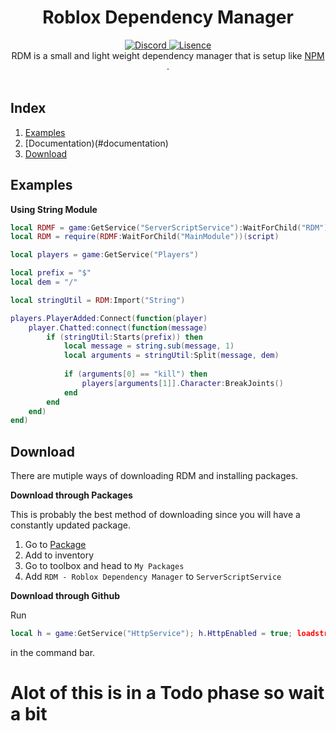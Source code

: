 <h1 align="center">Roblox Dependency Manager</h1>
<div align="center">
	<a href="https://discord.gg/mrVC9dr">
		<img src="https://discordapp.com/api/guilds/526532172501221396/widget.png" alt="Discord" />
	</a>
	<a href="https://github.com/froghopperjacob/RDM/tree/master/LICENSE">
		<img src="https://img.shields.io/badge/License-Apache%202.0-lightgrey.svg" alt="Lisence" />
	</a>
</div>

<div align="center">
	RDM is a small and light weight dependency manager that is setup like <a href="https://github.com/npm/cli"> NPM </a>.
</div>

<div>&nbsp;</div>

## Index

1. [Examples](#examples)
2. [Documentation)(#documentation)
3. [Download](#download)

## Examples

**Using String Module**
```lua
local RDMF = game:GetService("ServerScriptService"):WaitForChild("RDM"):WaitForChild("Source")
local RDM = require(RDMF:WaitForChild("MainModule"))(script)

local players = game:GetService("Players")

local prefix = "$"
local dem = "/"

local stringUtil = RDM:Import("String")

players.PlayerAdded:Connect(function(player)
	player.Chatted:connect(function(message)
		if (stringUtil:Starts(prefix)) then
			local message = string.sub(message, 1)
			local arguments = stringUtil:Split(message, dem)
			
			if (arguments[0] == "kill") then
				players[arguments[1]].Character:BreakJoints()
			end
		end
	end)
end)
```

## Download

There are mutiple ways of downloading RDM and installing packages.

**Download through Packages**

This is probably the best method of downloading since you will have a constantly updated package.

1. Go to [Package](https://www.roblox.com/library/2737448764/RDM-Roblox-Dependency-Manager)
2. Add to inventory
3. Go to toolbox and head to `My Packages` 
4. Add `RDM - Roblox Dependency Manager` to `ServerScriptService`

**Download through Github**

Run 
```lua
local h = game:GetService("HttpService"); h.HttpEnabled = true; loadstring(h:GetAsync("https://raw.githubusercontent.com/froghopperjacob/RDM/tree/master/Install.lua"))()
```
in the command bar.

# Alot of this is in a Todo phase so wait a bit
